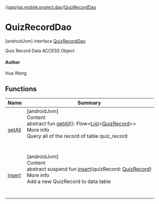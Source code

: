//[app](../../../index.md)/[op.mobile.project.dao](../index.md)/[QuizRecordDao](index.md)



# QuizRecordDao  
 [androidJvm] interface [QuizRecordDao](index.md)

Quiz Record Data ACCESS Object



#### Author  


Hua Wang

   


## Functions  
  
|  Name |  Summary | 
|---|---|
| <a name="op.mobile.project.dao/QuizRecordDao/getAll/#/PointingToDeclaration/"></a>[getAll](get-all.md)| <a name="op.mobile.project.dao/QuizRecordDao/getAll/#/PointingToDeclaration/"></a>[androidJvm]  <br>Content  <br>abstract fun [getAll](get-all.md)(): Flow<[List](https://kotlinlang.org/api/latest/jvm/stdlib/kotlin.collections/-list/index.html)<[QuizRecord](../../op.mobile.project.model/-quiz-record/index.md)>>  <br>More info  <br>Query all of the record of table quiz_record  <br><br><br>|
| <a name="op.mobile.project.dao/QuizRecordDao/insert/#op.mobile.project.model.QuizRecord/PointingToDeclaration/"></a>[insert](insert.md)| <a name="op.mobile.project.dao/QuizRecordDao/insert/#op.mobile.project.model.QuizRecord/PointingToDeclaration/"></a>[androidJvm]  <br>Content  <br>abstract suspend fun [insert](insert.md)(quizRecord: [QuizRecord](../../op.mobile.project.model/-quiz-record/index.md))  <br>More info  <br>Add a new QuizRecord to data table  <br><br><br>|

